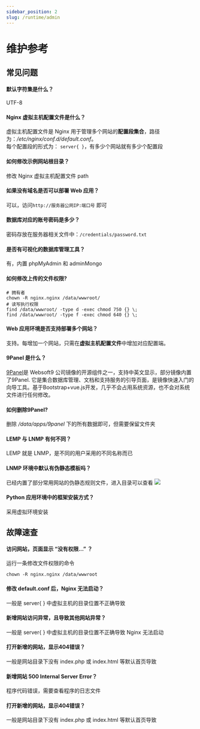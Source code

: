 ```yaml
---
sidebar_position: 2
slug: /runtime/admin
---
```


# 维护参考

## 常见问题

#### 默认字符集是什么？

UTF-8

#### Nginx 虚拟主机配置文件是什么？

虚拟主机配置文件是 Nginx 用于管理多个网站的**配置段集合**，路径为：*/etc/nginx/conf.d/default.conf*。  
每个配置段的形式为： `server{ }`，有多少个网站就有多少个配置段

#### 如何修改示例网站根目录？

修改 Nginx 虚拟主机配置文件 path 

#### 如果没有域名是否可以部署 Web 应用？

可以，访问`http://服务器公网IP:端口号` 即可

#### 数据库对应的账号密码是多少？

密码存放在服务器相关文件中：`/credentials/password.txt`

#### 是否有可视化的数据库管理工具？

有，内置 phpMyAdmin 和 adminMongo

#### 如何修改上传的文件权限?

```shell
# 拥有者
chown -R nginx.nginx /data/wwwroot/
# 读写执行权限
find /data/wwwroot/ -type d -exec chmod 750 {} \;
find /data/wwwroot/ -type f -exec chmod 640 {} \;
```

#### Web 应用环境是否支持部署多个网站？

支持。每增加一个网站，只需在**虚拟主机配置文件**中增加对应配置端。

#### 9Panel 是什么？

[9Panel](https://github.com/Websoft9/9panel)是 Websoft9 公司镜像的开源组件之一，支持中英文显示，部分镜像内置了9Panel. 它是集合数据库管理、文档和支持服务的引导页面，是镜像快速入门的向导工具。基于Bootstrap+vue.js开发，几乎不会占用系统资源，也不会对系统文件进行任何修改。

#### 如何删除9Panel?

删除 */data/apps/9panel* 下的所有数据即可，但需要保留文件夹

#### LEMP 与 LNMP 有何不同？

LEMP 就是 LNMP，是不同的用户采用的不同名称而已

#### LNMP 环境中默认有伪静态模板吗？

已经内置了部分常用网站的伪静态规则文件，进入目录可以查看
![](http://libs.websoft9.com/Websoft9/DocsPicture/zh/lnmp-multi/lnmp-rewrite-1-websoft9.png)

#### Python 应用环境中的框架安装方式？

采用虚拟环境安装


## 故障速查

#### 访问网站，页面显示 “没有权限...” ？

运行一条修改文件权限的命令
~~~
chown -R nginx.nginx /data/wwwroot
~~~

#### 修改 default.conf 后，Nginx 无法启动？

一般是 server{ } 中虚拟主机的目录位置不正确导致

#### 新增网站访问异常，且导致其他网站异常？

一般是 server{ } 中虚拟主机的目录位置不正确导致 Nginx 无法启动

#### 打开新增的网站，显示404错误？

一般是网站目录下没有 index.php 或 index.html 等默认首页导致

#### 新增网站 500 Internal Server Error？

程序代码错误，需要查看程序的日志文件

#### 打开新增的网站，显示404错误？

一般是网站目录下没有 index.php 或 index.html 等默认首页导致